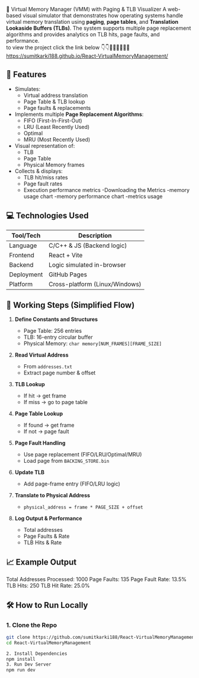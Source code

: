 🧠 Virtual Memory Manager (VMM) with Paging & TLB Visualizer
A web-based visual simulator that demonstrates how operating systems handle virtual memory translation using **paging**, **page tables**, and **Translation Lookaside Buffers (TLBs)**. The system supports   multiple page replacement algorithms and provides analytics on TLB hits, page faults, and performance.  
to view the project click the link below 👇👇🧑🏻‍💻🧑🏻‍💻  
https://sumitkarki188.github.io/React-VirtualMemoryManagement/  
  
## 📌 Features  

- Simulates:
  - Virtual address translation
  - Page Table & TLB lookup
  - Page faults & replacements
- Implements multiple **Page Replacement Algorithms**:
  - FIFO (First-In-First-Out)
  - LRU (Least Recently Used)
  - Optimal
  - MRU (Most Recently Used)
- Visual representation of:
  - TLB
  - Page Table
  - Physical Memory frames
- Collects & displays:
  - TLB hit/miss rates
  - Page fault rates
  - Execution performance metrics
-Downloading the Metrics
  -memory usage chart
  -memory performance chart
  -metrics usage

## 💻 Technologies Used

| Tool/Tech        | Description                       |
|------------------|------------------------------------|
| Language         | C/C++ & JS (Backend logic)        |
| Frontend         | React + Vite                      |
| Backend          | Logic simulated in-browser        |
| Deployment       | GitHub Pages                      |
| Platform         | Cross-platform (Linux/Windows)    |



## 🧭 Working Steps (Simplified Flow)

1. **Define Constants and Structures**
   - Page Table: 256 entries
   - TLB: 16-entry circular buffer
   - Physical Memory: `char memory[NUM_FRAMES][FRAME_SIZE]`

2. **Read Virtual Address**
   - From `addresses.txt`
   - Extract page number & offset

3. **TLB Lookup**
   - If hit → get frame
   - If miss → go to page table

4. **Page Table Lookup**
   - If found → get frame
   - If not → page fault

5. **Page Fault Handling**
   - Use page replacement (FIFO/LRU/Optimal/MRU)
   - Load page from `BACKING_STORE.bin`

6. **Update TLB**
   - Add page-frame entry (FIFO/LRU logic)

7. **Translate to Physical Address**
   - `physical_address = frame * PAGE_SIZE + offset`

8. **Log Output & Performance**
   - Total addresses
   - Page Faults & Rate
   - TLB Hits & Rate

## 📈 Example Output

Total Addresses Processed: 1000
Page Faults: 135
Page Fault Rate: 13.5%
TLB Hits: 250
TLB Hit Rate: 25.0%



## 🛠 How to Run Locally

### 1. Clone the Repo
```bash
git clone https://github.com/sumitkarki188/React-VirtualMemoryManagement.git
cd React-VirtualMemoryManagement

2. Install Dependencies
npm install
3. Run Dev Server
npm run dev
